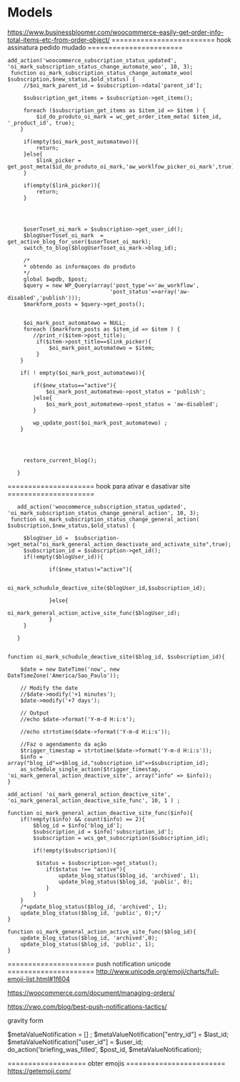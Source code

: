 # Models
https://www.businessbloomer.com/woocommerce-easily-get-order-info-total-items-etc-from-order-object/
========================= hook assinatura pedido mudado =======================
```
add_action('woocommerce_subscription_status_updated', 'oi_mark_subscription_status_change_automate_woo', 10, 3);
 function oi_mark_subscription_status_change_automate_woo( $subscription,$new_status,$old_status) {
	 //$oi_mark_parent_id = $subscription->data['parent_id'];
	 
	 $subscription_get_items = $subscription->get_items();
	 
	 foreach ($subscription_get_items as $item_id => $item ) {	
		 $id_do_produto_oi_mark = wc_get_order_item_meta( $item_id, '_product_id', true);
	}
	 
	 if(empty($oi_mark_post_automatewo)){
		 return;
	 }else{
		 $link_picker = get_post_meta($id_do_produto_oi_mark,'aw_worklfow_picker_oi_mark',true);	 
	 }
	 
	 if(empty($link_picker)){
		 return;
	 }
	 
	 
	
	 
	 $userToset_oi_mark = $subscription->get_user_id();
	 $blogUserToset_oi_mark  = get_active_blog_for_user($userToset_oi_mark);
	 switch_to_blog($blogUserToset_oi_mark->blog_id);
	 
	 /*
	 * obtendo as informaçoes do produto
	 */
	 global $wpdb, $post;
     $query = new WP_Query(array('post_type'=>'aw_workflow',
								'post_status'=>array('aw-disabled','publish')));
     $markform_posts = $query->get_posts();

	 
	 $oi_mark_post_automatewo = NULL;
	 foreach ($markform_posts as $item_id => $item ) {
		//print_r($item->post_title);
		 if($item->post_title==$link_picker){
			 $oi_mark_post_automatewo = $item;
		 }
	}
	
	if( ! empty($oi_mark_post_automatewo)){
		
		if($new_status=="active"){
			$oi_mark_post_automatewo->post_status = 'publish';
		}else{
			$oi_mark_post_automatewo->post_status = 'aw-disabled';
		}
		
		wp_update_post($oi_mark_post_automatewo) ;
	}
	 
	
	
	  
	 restore_current_blog();
	 
   } 
 ```



   =====================  hook para ativar e dasativar site =====================
```
   add_action('woocommerce_subscription_status_updated', 'oi_mark_subscription_status_change_general_action', 10, 3);
 function oi_mark_subscription_status_change_general_action( $subscription,$new_status,$old_status) {
	 
	 $blogUser_id =  $subscription->get_meta("oi_mark_general_action_deactivate_and_activate_site",true);
	 $subscription_id = $subscription->get_id();
	 if(!empty($blogUser_id)){
		
			 if($new_status!="active"){			 
				 
					 oi_mark_schudule_deactive_site($blogUser_id,$subscription_id);

			 }else{
					 oi_mark_general_action_active_site_func($blogUser_id);	
			 }	 
	 }

   }


function oi_mark_schudule_deactive_site($blog_id, $subscription_id){

	$date = new DateTime('now', new DateTimeZone('America/Sao_Paulo'));

	// Modify the date
	//$date->modify('+1 minutes');
	$date->modify('+7 days');

	// Output
	//echo $date->format('Y-m-d H:i:s');

	//echo strtotime($date->format('Y-m-d H:i:s'));
	
	//Faz o agendamento da ação		
	$trigger_timestap = strtotime($date->format('Y-m-d H:i:s'));
	$info = array("blog_id"=>$blog_id,"subscription_id"=>$subscription_id);
	as_schedule_single_action($trigger_timestap, 'oi_mark_general_action_deactive_site', array("info" => $info));
}

add_action( 'oi_mark_general_action_deactive_site', 'oi_mark_general_action_deactive_site_func', 10, 1 ) ;

function oi_mark_general_action_deactive_site_func($info){
	if(!empty($info) && count($info) == 2){
		$blog_id = $info['blog_id'];
		$subscription_id = $info['subscription_id'];
		$subscription = wcs_get_subscription($subscription_id);
		
		if(!empty($subscription)){
			
		 $status = $subscription->get_status();
			if($status !== "active"){
				update_blog_status($blog_id, 'archived', 1);
				update_blog_status($blog_id, 'public', 0);
		 	}	 
	 	}	
	}
	/*update_blog_status($blog_id, 'archived', 1);
	update_blog_status($blog_id, 'public', 0);*/
}

function oi_mark_general_action_active_site_func($blog_id){
	update_blog_status($blog_id, 'archived',0);
	update_blog_status($blog_id, 'public', 1);
}
 ```
===================== push notification unicode =====================
http://www.unicode.org/emoji/charts/full-emoji-list.html#1f604

https://woocommerce.com/document/managing-orders/

https://vwo.com/blog/best-push-notifications-tactics/

gravity form


$metaValueNotification = [] ;
    $metaValueNotification["entry_id"] = $last_id;
    $metaValueNotification["user_id"] = $user_id;
    do_action('briefing_was_filled', $post_id, $metaValueNotification);

=================== obter emojis ========================
https://getemoji.com/